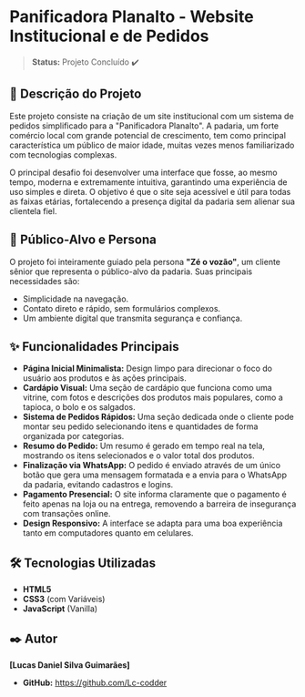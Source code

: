 # Panificadora Planalto - Website Institucional e de Pedidos

> **Status:** Projeto Concluído ✔️

## 📖 Descrição do Projeto

Este projeto consiste na criação de um site institucional com um sistema de pedidos simplificado para a "Panificadora Planalto". A padaria, um forte comércio local com grande potencial de crescimento, tem como principal característica um público de maior idade, muitas vezes menos familiarizado com tecnologias complexas.

O principal desafio foi desenvolver uma interface que fosse, ao mesmo tempo, moderna e extremamente intuitiva, garantindo uma experiência de uso simples e direta. O objetivo é que o site seja acessível e útil para todas as faixas etárias, fortalecendo a presença digital da padaria sem alienar sua clientela fiel.

## 🎯 Público-Alvo e Persona

O projeto foi inteiramente guiado pela persona **"Zé o vozão"**, um cliente sênior que representa o público-alvo da padaria. Suas principais necessidades são:
* Simplicidade na navegação.
* Contato direto e rápido, sem formulários complexos.
* Um ambiente digital que transmita segurança e confiança.

## ✨ Funcionalidades Principais

*  **Página Inicial Minimalista:** Design limpo para direcionar o foco do usuário aos produtos e às ações principais.
*  **Cardápio Visual:** Uma seção de cardápio que funciona como uma vitrine, com fotos e descrições dos produtos mais populares, como a tapioca, o bolo e os salgados.
* **Sistema de Pedidos Rápidos:** Uma seção dedicada onde o cliente pode montar seu pedido selecionando itens e quantidades de forma organizada por categorias.
* **Resumo do Pedido:** Um resumo é gerado em tempo real na tela, mostrando os itens selecionados e o valor total dos produtos.
* **Finalização via WhatsApp:** O pedido é enviado através de um único botão que gera uma mensagem formatada e a envia para o WhatsApp da padaria, evitando cadastros e logins.
* **Pagamento Presencial:** O site informa claramente que o pagamento é feito apenas na loja ou na entrega, removendo a barreira de insegurança com transações online.
* **Design Responsivo:** A interface se adapta para uma boa experiência tanto em computadores quanto em celulares.

## 🛠️ Tecnologias Utilizadas

* **HTML5**
* **CSS3** (com Variáveis)
* **JavaScript** (Vanilla)



## ✒️ Autor

**[Lucas Daniel Silva Guimarães]**

* **GitHub:** https://github.com/Lc-codder
